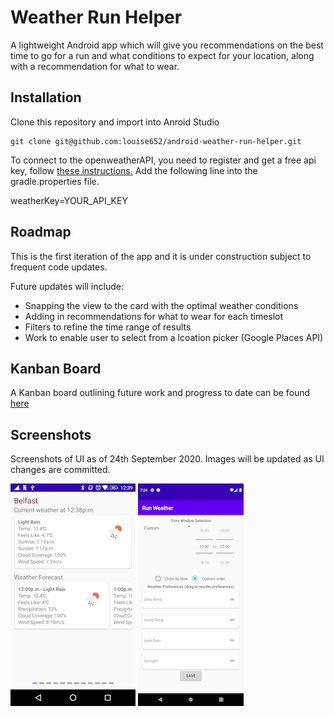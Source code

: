 # Weather Run Helper

A lightweight Android app which will give you recommendations on the best time to go for a run and
 what conditions to expect for your location, along with a recommendation for what to wear.

## Installation

Clone this repository and import into Anroid Studio

```git
git clone git@github.com:louise652/android-weather-run-helper.git
```

To connect to the openweatherAPI, you need to register and get a free api key, follow [these instructions.](https://openweathermap.org/appid)
Add the following line into the gradle.properties file.

weatherKey=YOUR_API_KEY

## Roadmap
This is the first iteration of the app and it is under construction subject to frequent code updates.

Future updates will include:
* Snapping the view to the card with the optimal weather conditions
* Adding in recommendations for what to wear for each timeslot
* Filters to refine the time range of results
* Work to enable user to select from a lcoation picker (Google Places API)

## Kanban Board
A Kanban board outlining future work and progress to date can be found [here](https://trello.com/b/GRX8n57o/weather-run-app)

## Screenshots
Screenshots of UI as of 24th September 2020. Images will be updated as UI changes are committed.

![Weather Result Screen](screenshots/ScreenshotWeather.png)
![Weather Settings Screen](screenshots/ScreenshotSettings.png)